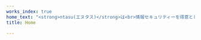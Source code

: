 ```yaml
---
works_index: true
home_text: "<strong>ntasu(エヌタス)</strong>は<br>情報セキュリティーを得意とした受託開発企業です"
title: Home

---
```

<Hero :text="$page.frontmatter.home_text" />

<WorksList />